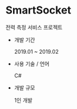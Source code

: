 # SmartSocket

전력 측정 서비스 프로젝트

* 개발 기간
  
  2019.01 ~ 2019.02
  
* 사용 기술 / 언어

  C#

* 개발 규모

  1인 개발
  
